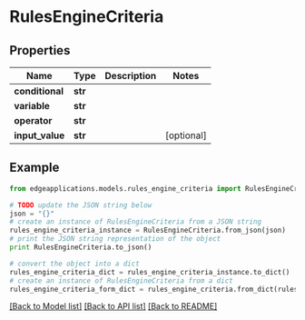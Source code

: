 # RulesEngineCriteria


## Properties
Name | Type | Description | Notes
------------ | ------------- | ------------- | -------------
**conditional** | **str** |  | 
**variable** | **str** |  | 
**operator** | **str** |  | 
**input_value** | **str** |  | [optional] 

## Example

```python
from edgeapplications.models.rules_engine_criteria import RulesEngineCriteria

# TODO update the JSON string below
json = "{}"
# create an instance of RulesEngineCriteria from a JSON string
rules_engine_criteria_instance = RulesEngineCriteria.from_json(json)
# print the JSON string representation of the object
print RulesEngineCriteria.to_json()

# convert the object into a dict
rules_engine_criteria_dict = rules_engine_criteria_instance.to_dict()
# create an instance of RulesEngineCriteria from a dict
rules_engine_criteria_form_dict = rules_engine_criteria.from_dict(rules_engine_criteria_dict)
```
[[Back to Model list]](../README.md#documentation-for-models) [[Back to API list]](../README.md#documentation-for-api-endpoints) [[Back to README]](../README.md)


